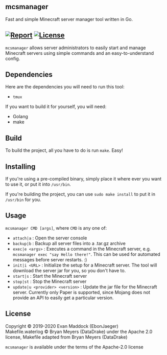 mcsmanager
--------

Fast and simple Minecraft server manager tool written in Go.

[![Report](https://goreportcard.com/badge/github.com/EbonJaeger/mcsmanager)](https://goreportcard.com/report/github.com/EbonJaeger/mcsmanager) [![License](https://img.shields.io/badge/License-Apache%202.0-blue.svg)](https://opensource.org/licenses/Apache-2.0)
--------

`mcsmanager` allows server administrators to easily start and manage Minecraft servers using simple commands and an easy-to-understand config.

## Dependencies
Here are the dependencies you will need to run this tool:
- `tmux`

If you want to build it for yourself, you will need:
- Golang
- make

## Build
To build the project, all you have to do is run `make`. Easy!

## Installing
If you're using a pre-compiled binary, simply place it where ever you want to use it, or put it into `/usr/bin`.

If you're building the project, you can use `sudo make install` to put it in `/usr/bin` for you.

## Usage
`mcsmanager CMD [args]`, where `CMD` is any one of:

- `attach|a` : Open the server console
- `backup|b` : Backup all server files into a .tar.gz archive
- `exec|e <args>` : Executes a command in the Minecraft server, e.g. `mcsmanager exec "say Hello there!"`. This can be used for automated messages before server restarts. :)
- `init|i <URL>` : Initialize the setup for a Minecraft server. The tool will download the server jar for you, so you don't have to.
- `start|s` : Start the Minecraft server
- `stop|st` : Stop the Minecraft server
- `update|u <provider> <version>` : Update the jar file for the Minecraft server. Currently only Paper is supported, since Mojang does not provide an API to easily get a particular version.

## License
Copyright © 2019-2020 Evan Maddock (EbonJaeger)  
Makefile.waterlog © Bryan Meyers (DataDrake) under the Apache 2.0 license, Makefile adapted from Bryan Meyers (DataDrake)

`mcsmanager` is available under the terms of the Apache-2.0 license
